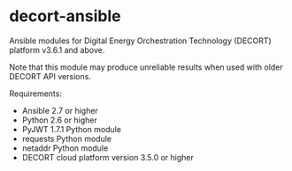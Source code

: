 # decort-ansible
Ansible modules for Digital Energy Orchestration Technology (DECORT) platform v3.6.1 and above.

Note that this module may produce unreliable results when used with older DECORT API versions. 

Requirements:
* Ansible 2.7 or higher
* Python 2.6 or higher
* PyJWT 1.7.1 Python module
* requests Python module
* netaddr Python module
* DECORT cloud platform version 3.5.0 or higher
